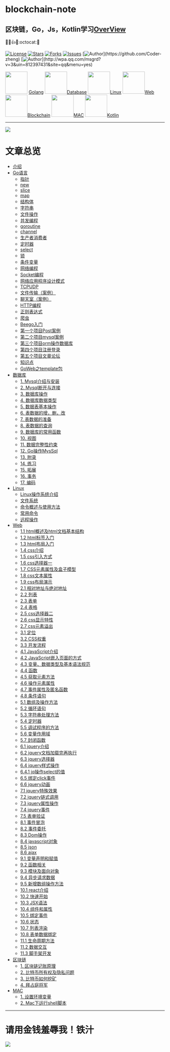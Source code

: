 # blockchain-note
## 区块链，Go，Js，Kotlin学习[OverView](blockchain-learning-note/SUMMARY.md)
:rocket::fire::+1::helicopter::octocat::underage:


[![License](https://img.shields.io/github/license/Coder-zheng/blockchain-note.svg)](https://jitpack.io/#Coder-zheng/blockchain-note) 
[![Stars](https://img.shields.io/github/stars/Coder-zheng/blockchain-note.svg)](https://jitpack.io/#Coder-zheng/blockchain-note) 
[![Forks](https://img.shields.io/github/forks/Coder-zheng/blockchain-note.svg)](https://jitpack.io/#Coder-zheng/blockchain-note) 
[![Issues](https://img.shields.io/github/issues/Coder-zheng/blockchain-note.svg)](https://jitpack.io/#Coder-zheng/blockchain-note)
[![Author](https://img.shields.io/badge/Author-Zheng-black.svg?)](https://github.com/Coder-zheng)
[![Author](https://img.shields.io/badge/QQ-812397431-yellow.svg?)](http://wpa.qq.com/msgrd?v=3&uin=812397431&site=qq&menu=yes)

[<img src="blockchain-learning-note/images/logo_golang.png" width="70" height="70">](blockchain-learning-note/Go/SUMMARY.md)
[Golang](blockchain-learning-note/Go/SUMMARY.md)
[<img src="blockchain-learning-note/images/logo_database.png" width="70" height="70">](blockchain-learning-note/SUMMARY.md)[Database](blockchain-learning-note/SUMMARY.md)
[<img src="blockchain-learning-note/images/logo_linux.png" width="70" height="70">](blockchain-learning-note/SUMMARY.md)[Linux](blockchain-learning-note/SUMMARY.md)
[<img src="blockchain-learning-note/images/logo_web.png" width="70" height="70">](blockchain-learning-note/Web/SUMMARY.md)[Web](blockchain-learning-note/Web/SUMMARY.md)
[<img src="blockchain-learning-note/images/logo_blockchain.png" width="70" height="70">](blockchain-learning-note/SUMMARY.md)[Blockchain](blockchain-learning-note/SUMMARY.md)
[<img src="blockchain-learning-note/images/logo_mac.png" width="70" height="70">](blockchain-learning-note/SUMMARY.md)[MAC](blockchain-learning-note/SUMMARY.md)
[<img src="blockchain-learning-note/images/kotlin.jpg" width="70" height="70">](blockchain-learning-note/Kotlin)[Kotlin](blockchain-learning-note/Kotlin)

****

![](blockchain-learning-note/images/github.gif)
# 文章总览
* [介绍](README.md)
* [Go语言](blockchain-learning-note/Go/001指针.md)
	- [指针](blockchain-learning-note/Go/001指针.md)
	- [new](blockchain-learning-note/Go/002new.md)
	- [slice](blockchain-learning-note/Go/003slice.md)
	- [map](blockchain-learning-note/Go/004map.md)
	- [结构体](blockchain-learning-note/Go/005结构体.md)
	- [字符串](blockchain-learning-note/Go/006字符串.md)
	- [文件操作](blockchain-learning-note/Go/007文件操作.md)
	- [并发编程](blockchain-learning-note/Go/008并发编程.md)
	- [goroutine](blockchain-learning-note/Go/009goroutine.md)
	- [channel](blockchain-learning-note/Go/010channel.md)
	- [生产者消费者](blockchain-learning-note/Go/011生产者消费者.md)
	- [定时器](blockchain-learning-note/Go/012定时器.md)
	- [select](blockchain-learning-note/Go/013select.md)
	- [锁](blockchain-learning-note/Go/014锁.md)
	- [条件变量](blockchain-learning-note/Go/015条件变量.md)
	- [网络编程](blockchain-learning-note/Go/0016网络编程.md)
	- [Socket编程](blockchain-learning-note/Go/0017Socket编程.md)
	- [网络应用程序设计模式](blockchain-learning-note/Go/0018网络应用程序设计模式.md)
	- [TCPUDP](blockchain-learning-note/Go/019TCPUDP.md)	
	- [文件传输（案例）](blockchain-learning-note/Go/020文件传输.md)
	- [聊天室（案例）](blockchain-learning-note/Go/021聊天室.md)
	- [HTTP编程](blockchain-learning-note/Go/022HTTP编程.md)
	- [正则表达式](blockchain-learning-note/Go/023正则表达式.md)
	- [爬虫](blockchain-learning-note/Go/024爬虫.md)
	- [Beego入门](blockchain-learning-note/Go/beego_note/001beego入门.md)
	- [第一个项目Post案例](blockchain-learning-note/Go/beego_note/002beego第一个项目.md)
	- [第二个项目mysql案例](blockchain-learning-note/Go/beego_note/003第二个项目mysql.md)
	- [第三个项目orm操作数据库](blockchain-learning-note/Go/beego_note/004第二个项目orm.md)
	- [第四个项目注册登录](blockchain-learning-note/Go/beego_note/005第四个项目注册登录.md)
	- [第五个项目文章论坛](blockchain-learning-note/Go/beego_note/006第五个项目文章发布系统.md)
	- [知识点](blockchain-learning-note/Go/beego_note/007知识点.md)
	- [GoWeb之template包](blockchain-learning-note/Go/beego_note/008Go语言学习之template包.md)
* [数据库](blockchain-learning-note/Database/001Mysql介绍与安装.md)
	- [1. Mysql介绍与安装](blockchain-learning-note/Database/001Mysql介绍与安装.md)
	- [2. Mysql断开与连接](blockchain-learning-note/Database/002Mysql断开与连接.md)
	- [3. 数据库操作](blockchain-learning-note/Database/003数据库操作.md)
	- [4. 数据库数据类型](blockchain-learning-note/Database/004数据库数据类型.md)
	- [5. 数据表基本操作](blockchain-learning-note/Database/005数据表基本操作.md)
	- [6. 表数据的增，删，改](blockchain-learning-note/Database/006表数据的增，删，改.md)
	- [7. 表数据的准备](blockchain-learning-note/Database/007表数据的准备.md)
	- [8. 表数据的查询](blockchain-learning-note/Database/008表数据的查询.md)
	- [9. 数据库的常用函数](blockchain-learning-note/Database/009数据库的常用函数.md)
	- [10. 视图](blockchain-learning-note/Database/010视图.md)
	- [11. 数据完整性约束](blockchain-learning-note/Database/011数据完整性约束.md)
	- [12. Go操作MysSql](blockchain-learning-note/Database/012Go操作MysSql.md)
	- [13. 附录](blockchain-learning-note/Database/013附录.md)
	- [14. 练习](blockchain-learning-note/Database/014练习.md)
	- [15. 拓展](blockchain-learning-note/Database/015拓展.md)
	- [16. 事务](blockchain-learning-note/Database/016事务.md)
	- [17. 编码](blockchain-learning-note/Database/017编码.md)
* [Linux](blockchain-learning-note/Linux/001Linux操作系统介绍.md)
	- [Linux操作系统介绍](blockchain-learning-note/Linux/001Linux操作系统介绍.md)
	- [文件系统](blockchain-learning-note/Linux/002文件系统.md)
	- [命令概述与使用方法](blockchain-learning-note/Linux/003命令概述与使用方法.md)
	- [常用命令](blockchain-learning-note/Linux/004常用命令.md)
	- [远程操作](blockchain-learning-note/Linux/005远程操作.md)
* [Web](blockchain-learning-note/Web/0/01css样式面试题.md)
	- [1.1 html概述及html文档基本结构](blockchain-learning-note/Web/1/11html概述.md)
	- [1.2 html标签入门](blockchain-learning-note/Web/1/12html标签入门.md)
	- [1.3 html布局入门](blockchain-learning-note/Web/1/13html布局入门.md)
	- [1.4 css介绍](blockchain-learning-note/Web/1/14css介绍.md)
	- [1.5 css引入方式](blockchain-learning-note/Web/1/15css引入方式.md)
	- [1.6 css选择器一](blockchain-learning-note/Web/1/16css选择器.md)
	- [1.7 CSS元素属性及盒子模型](blockchain-learning-note/Web/1/17CSS元素属性.md)
	- [1.8 css文本属性](blockchain-learning-note/Web/1/18css文本属性.md)
	- [1.9 css布局演示](blockchain-learning-note/Web/1/19css布局演示.md)
	- [2.1 相对地址与绝对地址](Web/2/21相对地址与绝对地址.md)
	- [2.2 列表](blockchain-learning-note/Web/2/22列表.md)
	- [2.3 表单](blockchain-learning-note/Web/2/23表单.md)
	- [2.4 表格](blockchain-learning-note/Web/2/24表格.md)
	- [2.5 css选择器二](blockchain-learning-note/Web/2/25css选择器二.md)
	- [2.6 css显示特性](blockchain-learning-note/Web/2/26css显示特性.md)
	- [2.7 css元素溢出](blockchain-learning-note/Web/2/27css元素溢出.md)
	- [3.1 定位](blockchain-learning-note/Web/3/31定位.md)
	- [3.2 CSS权重](blockchain-learning-note/Web/3/32CSS权重.md)
	- [3.3 开发流程](blockchain-learning-note/Web/3/33开发流程.md)
	- [4.1 JavaScript介绍](blockchain-learning-note/Web/4/41JavaScript介绍.md)
	- [4.2 JavaScript嵌入页面的方式](blockchain-learning-note/Web/4/42JavaScript嵌入页面的方式.md)
	- [4.3 变量、数据类型及基本语法规范](blockchain-learning-note/Web/4/43变量.md)
	- [4.4 函数](blockchain-learning-note/Web/4/44函数.md)
	- [4.5 获取元素方法](blockchain-learning-note/Web/4/45获取元素方法.md)
	- [4.6 操作元素属性](blockchain-learning-note/Web/4/46操作元素属性.md)
	- [4.7 事件属性及匿名函数](blockchain-learning-note/Web/4/47事件属性及匿名函数.md)
	- [4.8 条件语句](blockchain-learning-note/Web/4/48条件语句.md)
	- [5.1 数组及操作方法](blockchain-learning-note/Web/5/51数组及操作方法.md)
	- [5.2 循环语句](blockchain-learning-note/Web/5/52循环语句.md)
	- [5.3 字符串处理方法](blockchain-learning-note/Web/5/53字符串处理方法.md)
	- [5.4 定时器](blockchain-learning-note/Web/5/54定时器.md)
	- [5.5 调试程序的方法](blockchain-learning-note/Web/5/55调试程序的方法.md)
	- [5.6 变量作用域](blockchain-learning-note/Web/5/56变量作用域.md)
	- [5.7 封闭函数](blockchain-learning-note/Web/5/57封闭函数.md)
	- [6.1 jquery介绍](blockchain-learning-note/Web/6/61jquery介绍.md)
	- [6.2 jquery文档加载完再执行](blockchain-learning-note/Web/6/62jquery文档加载完再执行.md)
	- [6.3 jquery选择器](blockchain-learning-note/Web/6/63jquery选择器.md)
	- [6.4 jquery样式操作](blockchain-learning-note/Web/6/64jquery样式操作.md)
	- [6.4.1 jq操作select的值](blockchain-learning-note/Web/6/641jq操作select的值.md)
	- [6.5 绑定click事件](blockchain-learning-note/Web/6/65绑定click事件.md)
	- [6.6 jquery动画](blockchain-learning-note/Web/6/66jquery动画.md)
	- [7.1 jquery特殊效果](blockchain-learning-note/Web/7/71jquery特殊效果.md)
	- [7.2 jquery链式调用](blockchain-learning-note/Web/7/72jquery链式调用.md)
	- [7.3 jquery属性操作](blockchain-learning-note/Web/7/73jquery属性操作.md)
	- [7.4 jquery事件](blockchain-learning-note/Web/7/74jquery事件.md)
	- [7.5 表单验证](blockchain-learning-note/Web/7/75表单验证.md)
	- [8.1 事件冒泡](blockchain-learning-note/Web/8/81事件冒泡.md)
	- [8.2 事件委托](blockchain-learning-note/Web/8/82事件委托.md)
	- [8.3 Dom操作](blockchain-learning-note/Web/8/84Dom操作.md)
	- [8.4 javascript对象](blockchain-learning-note/Web/8/83javascript对象.md)
	- [8.5 json](blockchain-learning-note/Web/8/85json.md)
	- [8.6 ajax](blockchain-learning-note/Web/8/86ajax.md)
	- [9.1 变量声明和赋值](blockchain-learning-note/Web/9/91变量声明和赋值.md)
	- [9.2 函数相关](blockchain-learning-note/Web/9/92函数相关.md)
	- [9.3 模块及面向对象](blockchain-learning-note/Web/9/93模块及面向对象.md)
	- [9.4 异步请求数据](blockchain-learning-note/Web/9/94异步请求数据.md)
	- [9.5 新增数组操作方法](blockchain-learning-note/Web/9/95新增数组操作方法.md)
	- [10.1 react介绍](blockchain-learning-note/Web/10/01react介绍.md)
	- [10.2 快速开始](blockchain-learning-note/Web/10/02快速开始.md)
	- [10.3 JSX语法](blockchain-learning-note/Web/10/03JSX语法.md)
	- [10.4 组件和属性](blockchain-learning-note/Web/10/04组件和属性.md)
	- [10.5 绑定事件](blockchain-learning-note/Web/10/05绑定事件.md)
	- [10.6 状态](blockchain-learning-note/Web/10/06状态.md)
	- [10.7 列表渲染](blockchain-learning-note/Web/10/07列表渲染.md)
	- [10.8 表单数据绑定](blockchain-learning-note/Web/10/08表单数据绑定.md)
	- [11.1 生命周期方法](blockchain-learning-note/Web/10/01生命周期方法.md)
	- [11.2 数据交互](blockchain-learning-note/Web/10/02数据交互.md)
	- [11.3 脚手架开发](blockchain-learning-note/Web/10/03脚手架开发.md)
* [区块链](blockchain-learning-note/BlockChain/001区块链记账原理.md)
	- [1. 区块链记账原理](blockchain-learning-note/BlockChain/001区块链记账原理.md)
	- [2. 比特币所有权及隐私问题](blockchain-learning-note/BlockChain/002比特币所有权及隐私问题.md)
	- [3. 比特币如何挖矿](blockchain-learning-note/BlockChain/003比特币如何挖矿.md)
	- [4. 拜占庭将军](blockchain-learning-note/BlockChain/004拜占庭将军.md)
* [MAC](blockchain-learning-note/MAC/001Mac设置环境变量.md)
	- [1. 设置环境变量](blockchain-learning-note/MAC/001Mac设置环境变量.md)
	- [2. Mac下运行shell脚本](blockchain-learning-note/MAC/002Mac下运行shell脚本.md)

****




# 请用金钱羞辱我！铁汁
![](blockchain-learning-note/images/wechat_pay.png)